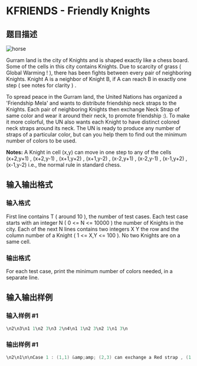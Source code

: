 # KFRIENDS - Friendly Knights

## 题目描述

![horse](http://farm6.static.flickr.com/5285/5285188921_46b75fa7a6.jpg "horse")

Gurram land is the city of Knights and is shaped exactly like a chess board. Some of the cells in this city contains Knights. Due to scarcity of grass ( Global Warming ! ), there has been fights between every pair of neighboring Knights. Knight A is a neighbor of Knight B, if A can reach B in exactly one step ( see notes for clarity ) .

To spread peace in the Gurram land, the United Nations has organized a 'Friendship Mela' and wants to distribute friendship neck straps to the Knights. Each pair of neighboring Knights then exchange Neck Strap of same color and wear it around their neck, to promote friendship :). To make it more colorful, the UN also wants each Knight to have distinct colored neck straps around its neck. The UN is ready to produce any number of straps of a particular color, but can you help them to find out the minimum number of colors to be used.

**Notes:** A Knight in cell (x,y) can move in one step to any of the cells (x+2,y+1) , (x+2,y-1) , (x+1,y+2) , (x+1,y-2) , (x-2,y+1) , (x-2,y-1) , (x-1,y+2) , (x-1,y-2) i.e., the normal rule in standard chess.

## 输入输出格式

### 输入格式

First line contains T ( around 10 ), the number of test cases. Each test case starts with an integer N ( 0 <= N <= 10000 ) the number of Knights in the city. Each of the next N lines contains two integers X Y the row and the column number of a Knight ( 1 <= X,Y <= 100 ). No two Knights are on a same cell.

### 输出格式

For each test case, print the minimum number of colors needed, in a separate line.

## 输入输出样例

### 输入样例 #1

```cpp
\n2\n3\n1 1\n2 3\n3 2\n4\n1 1\n2 3\n2 1\n1 3\n
```


### 输出样例 #1

```cpp
\n2\n1\n\nCase 1 : (1,1) &amp;amp; (2,3) can exchange a Red strap , (1,1) &amp;amp; (3,2) can exchange a Green Strap\nCase 2 : (1,1) &amp;amp; (2,3) can exchange a Red strap , (2,1) &amp;amp; (1,3) can exchange a Red Strap
```


